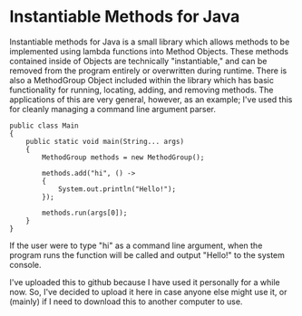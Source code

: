 # Instantiable Methods for Java
Instantiable methods for Java is a small library which allows methods to be implemented using lambda functions into Method Objects. These methods contained inside of Objects are technically "instantiable," and can be removed from the program entirely or overwritten during runtime. There is also a MethodGroup Object included within the library which has basic functionality for running, locating, adding, and removing methods. The applications of this are very general, however, as an example; I've used this for cleanly managing a command line argument parser.

```
public class Main 
{
	public static void main(String... args) 
	{
		MethodGroup methods = new MethodGroup();
		
		methods.add("hi", () ->
		{
			System.out.println("Hello!");
		});
		
		methods.run(args[0]);
	}
}
```
If the user were to type "hi" as a command line argument, when the program runs the function will be called and output "Hello!" to the system console.

I've uploaded this to github because I have used it personally for a while now. So, I've decided to upload it here in case anyone else might use it, or (mainly) if I need to download this to another computer to use.
